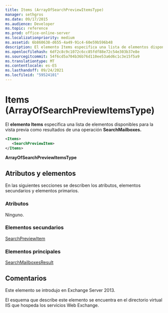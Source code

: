 ```yaml
---
title: Items (ArrayOfSearchPreviewItemsType)
manager: sethgros
ms.date: 09/17/2015
ms.audience: Developer
ms.topic: reference
ms.prod: office-online-server
ms.localizationpriority: medium
ms.assetid: 6b860638-d655-4a49-91c4-60e59b596b48
description: El elemento Items especifica una lista de elementos disponibles para la vista previa como resultados de una operación SearchMailboxes.
ms.openlocfilehash: 6df2c8c9c1072c6cc85fdf88e72c54e303b37e8e
ms.sourcegitcommit: 54f6cd5a704b36b76d110ee53a6d6c1c3e15f5a9
ms.translationtype: MT
ms.contentlocale: es-ES
ms.lasthandoff: 09/24/2021
ms.locfileid: "59524101"
---
```

# <a name="items-arrayofsearchpreviewitemstype"></a>Items (ArrayOfSearchPreviewItemsType)

El **elemento Items** especifica una lista de elementos disponibles para la vista previa como resultados de una operación **SearchMailboxes.** 
  
```XML
<Items>
   <SearchPreviewItem>
</Items>
```

 **ArrayOfSearchPreviewItemsType**
## <a name="attributes-and-elements"></a>Atributos y elementos

En las siguientes secciones se describen los atributos, elementos secundarios y elementos primarios.
  
### <a name="attributes"></a>Atributos

Ninguno.
  
### <a name="child-elements"></a>Elementos secundarios

[SearchPreviewItem](searchpreviewitem.md)
  
### <a name="parent-elements"></a>Elementos principales

[SearchMailboxesResult](searchmailboxesresult.md)
  
## <a name="remarks"></a>Comentarios

Este elemento se introdujo en Exchange Server 2013.
  
El esquema que describe este elemento se encuentra en el directorio virtual IIS que hospeda los servicios Web Exchange.
  


